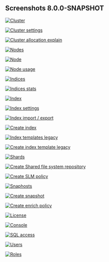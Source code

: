 ## Screenshots 8.0.0-SNAPSHOT

[![Cluster](https://raw.githubusercontent.com/stephanediondev/elasticsearch-admin/master/screenshots/8.0.0-SNAPSHOT/resized/resized-cluster.png)](https://raw.githubusercontent.com/stephanediondev/elasticsearch-admin/master/screenshots/8.0.0-SNAPSHOT/original/original-cluster.png)

[![Cluster settings](https://raw.githubusercontent.com/stephanediondev/elasticsearch-admin/master/screenshots/8.0.0-SNAPSHOT/resized/resized-cluster-settings.png)](https://raw.githubusercontent.com/stephanediondev/elasticsearch-admin/master/screenshots/8.0.0-SNAPSHOT/original/original-cluster-settings.png)

[![Cluster allocation explain](https://raw.githubusercontent.com/stephanediondev/elasticsearch-admin/master/screenshots/8.0.0-SNAPSHOT/resized/resized-cluster-allocation-explain.png)](https://raw.githubusercontent.com/stephanediondev/elasticsearch-admin/master/screenshots/8.0.0-SNAPSHOT/original/original-cluster-allocation-explain.png)

[![Nodes](https://raw.githubusercontent.com/stephanediondev/elasticsearch-admin/master/screenshots/8.0.0-SNAPSHOT/resized/resized-nodes.png)](https://raw.githubusercontent.com/stephanediondev/elasticsearch-admin/master/screenshots/8.0.0-SNAPSHOT/original/original-nodes.png)

[![Node](https://raw.githubusercontent.com/stephanediondev/elasticsearch-admin/master/screenshots/8.0.0-SNAPSHOT/resized/resized-node.png)](https://raw.githubusercontent.com/stephanediondev/elasticsearch-admin/master/screenshots/8.0.0-SNAPSHOT/original/original-node.png)

[![Node usage](https://raw.githubusercontent.com/stephanediondev/elasticsearch-admin/master/screenshots/8.0.0-SNAPSHOT/resized/resized-node-usage.png)](https://raw.githubusercontent.com/stephanediondev/elasticsearch-admin/master/screenshots/8.0.0-SNAPSHOT/original/original-node-usage.png)

[![Indices](https://raw.githubusercontent.com/stephanediondev/elasticsearch-admin/master/screenshots/8.0.0-SNAPSHOT/resized/resized-indices.png)](https://raw.githubusercontent.com/stephanediondev/elasticsearch-admin/master/screenshots/8.0.0-SNAPSHOT/original/original-indices.png)

[![Indices stats](https://raw.githubusercontent.com/stephanediondev/elasticsearch-admin/master/screenshots/8.0.0-SNAPSHOT/resized/resized-indices-stats.png)](https://raw.githubusercontent.com/stephanediondev/elasticsearch-admin/master/screenshots/8.0.0-SNAPSHOT/original/original-indices-stats.png)

[![Index](https://raw.githubusercontent.com/stephanediondev/elasticsearch-admin/master/screenshots/8.0.0-SNAPSHOT/resized/resized-index.png)](https://raw.githubusercontent.com/stephanediondev/elasticsearch-admin/master/screenshots/8.0.0-SNAPSHOT/original/original-index.png)

[![Index settings](https://raw.githubusercontent.com/stephanediondev/elasticsearch-admin/master/screenshots/8.0.0-SNAPSHOT/resized/resized-index-settings.png)](https://raw.githubusercontent.com/stephanediondev/elasticsearch-admin/master/screenshots/8.0.0-SNAPSHOT/original/original-index-settings.png)

[![Index import / export](https://raw.githubusercontent.com/stephanediondev/elasticsearch-admin/master/screenshots/8.0.0-SNAPSHOT/resized/resized-index-import-export.png)](https://raw.githubusercontent.com/stephanediondev/elasticsearch-admin/master/screenshots/8.0.0-SNAPSHOT/original/original-index-import-export.png)

[![Create index](https://raw.githubusercontent.com/stephanediondev/elasticsearch-admin/master/screenshots/8.0.0-SNAPSHOT/resized/resized-index-create.png)](https://raw.githubusercontent.com/stephanediondev/elasticsearch-admin/master/screenshots/8.0.0-SNAPSHOT/original/original-index-create.png)

[![Index templates legacy](https://raw.githubusercontent.com/stephanediondev/elasticsearch-admin/master/screenshots/8.0.0-SNAPSHOT/resized/resized-index-templates-legacy.png)](https://raw.githubusercontent.com/stephanediondev/elasticsearch-admin/master/screenshots/8.0.0-SNAPSHOT/original/original-index-templates-legacy.png)

[![Create index template legacy](https://raw.githubusercontent.com/stephanediondev/elasticsearch-admin/master/screenshots/8.0.0-SNAPSHOT/resized/resized-index-template-create-legacy.png)](https://raw.githubusercontent.com/stephanediondev/elasticsearch-admin/master/screenshots/8.0.0-SNAPSHOT/original/original-index-template-create-legacy.png)

[![Shards](https://raw.githubusercontent.com/stephanediondev/elasticsearch-admin/master/screenshots/8.0.0-SNAPSHOT/resized/resized-shards.png)](https://raw.githubusercontent.com/stephanediondev/elasticsearch-admin/master/screenshots/8.0.0-SNAPSHOT/original/original-shards.png)

[![Create Shared file system repository](https://raw.githubusercontent.com/stephanediondev/elasticsearch-admin/master/screenshots/8.0.0-SNAPSHOT/resized/resized-repository-create-fs.png)](https://raw.githubusercontent.com/stephanediondev/elasticsearch-admin/master/screenshots/8.0.0-SNAPSHOT/original/original-repository-create-fs.png)

[![Create SLM policy](https://raw.githubusercontent.com/stephanediondev/elasticsearch-admin/master/screenshots/8.0.0-SNAPSHOT/resized/resized-slm-policy-create.png)](https://raw.githubusercontent.com/stephanediondev/elasticsearch-admin/master/screenshots/8.0.0-SNAPSHOT/original/original-slm-policy-create.png)

[![Snaphosts](https://raw.githubusercontent.com/stephanediondev/elasticsearch-admin/master/screenshots/8.0.0-SNAPSHOT/resized/resized-snapshots.png)](https://raw.githubusercontent.com/stephanediondev/elasticsearch-admin/master/screenshots/8.0.0-SNAPSHOT/original/original-snapshots.png)

[![Create snapshot](https://raw.githubusercontent.com/stephanediondev/elasticsearch-admin/master/screenshots/8.0.0-SNAPSHOT/resized/resized-snapshot-create.png)](https://raw.githubusercontent.com/stephanediondev/elasticsearch-admin/master/screenshots/8.0.0-SNAPSHOT/original/original-snapshot-create.png)

[![Create enrich policy](https://raw.githubusercontent.com/stephanediondev/elasticsearch-admin/master/screenshots/8.0.0-SNAPSHOT/resized/resized-enrich-create.png)](https://raw.githubusercontent.com/stephanediondev/elasticsearch-admin/master/screenshots/8.0.0-SNAPSHOT/original/original-enrich-create.png)

[![License](https://raw.githubusercontent.com/stephanediondev/elasticsearch-admin/master/screenshots/8.0.0-SNAPSHOT/resized/resized-license.png)](https://raw.githubusercontent.com/stephanediondev/elasticsearch-admin/master/screenshots/8.0.0-SNAPSHOT/original/original-license.png)

[![Console](https://raw.githubusercontent.com/stephanediondev/elasticsearch-admin/master/screenshots/8.0.0-SNAPSHOT/resized/resized-console.png)](https://raw.githubusercontent.com/stephanediondev/elasticsearch-admin/master/screenshots/8.0.0-SNAPSHOT/original/original-console.png)

[![SQL access](https://raw.githubusercontent.com/stephanediondev/elasticsearch-admin/master/screenshots/8.0.0-SNAPSHOT/resized/resized-sql.png)](https://raw.githubusercontent.com/stephanediondev/elasticsearch-admin/master/screenshots/8.0.0-SNAPSHOT/original/original-sql.png)

[![Users](https://raw.githubusercontent.com/stephanediondev/elasticsearch-admin/master/screenshots/8.0.0-SNAPSHOT/resized/resized-elasticsearch-users.png)](https://raw.githubusercontent.com/stephanediondev/elasticsearch-admin/master/screenshots/8.0.0-SNAPSHOT/original/original-elasticsearch-users.png)

[![Roles](https://raw.githubusercontent.com/stephanediondev/elasticsearch-admin/master/screenshots/8.0.0-SNAPSHOT/resized/resized-elasticsearch-roles.png)](https://raw.githubusercontent.com/stephanediondev/elasticsearch-admin/master/screenshots/8.0.0-SNAPSHOT/original/original-elasticsearch-roles.png)

